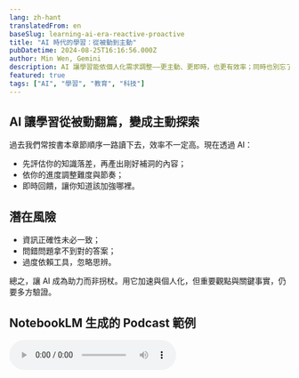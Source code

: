 ```yaml
---
lang: zh-hant
translatedFrom: en
baseSlug: learning-ai-era-reactive-proactive
title: "AI 時代的學習：從被動到主動"
pubDatetime: 2024-08-25T16:16:56.000Z
author: Min Wen, Gemini
description: AI 讓學習能依個人化需求調整——更主動、更即時，也更有效率；同時也別忘了保有批判思考。
featured: true
tags: ["AI", "學習", "教育", "科技"]
---
```


## AI 讓學習從被動翻篇，變成主動探索

過去我們常按書本章節順序一路讀下去，效率不一定高。現在透過 AI：

- 先評估你的知識落差，再產出剛好補洞的內容；
- 依你的進度調整難度與節奏；
- 即時回饋，讓你知道該加強哪裡。

## 潛在風險

- 資訊正確性未必一致；
- 問錯問題拿不到對的答案；
- 過度依賴工具，忽略思辨。

總之，讓 AI 成為助力而非拐杖。用它加速與個人化，但重要觀點與關鍵事實，仍要多方驗證。

## NotebookLM 生成的 Podcast 範例

<audio src="/learning-ai-era-reactive-proactive-notebooklm.wav" controls>
  你的瀏覽器不支援音訊播放。
</audio>
